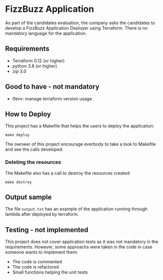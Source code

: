 # FizzBuzz Application

As part of the candidates evaluation, the company asks the candidates to develop a FizzBuzz Application Deployer using Terraform.
There is no mandatory language for the application.

## Requirements

 - Terraform 0.12 (or higher)
 - python 3.8 (or higher)
 - zip 3.0

## Good to have - not mandatory

  - tfenv: manage terraform version usage

## How to Deploy

This project has a Makefile that helps the users to deploy the application:
```
make deploy
```

The ownwer of this project encourage everbody to take a look to Makefile and see the calls developed.

### Deleting the resources

The Makefile also has a call to destroy the resources created:
```
make destroy
```

## Output sample

The file `output.txt` has an example of the application running through lambda after deployed by terraform.


## Testing - not implemented

This project does not cover application tests as it was not mandatory in the requirements. However, some approachs were taken in the code in case someone wants to implement them:
- The code is commented
- The code is refactored
- Small functions helping the unit tests

